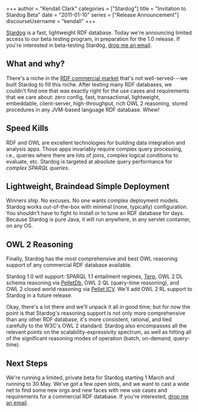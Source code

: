 +++
author = "Kendall Clark"
categories = ["Stardog"]
title = "Invitation to Stardog Beta"
date = "2011-01-10"
series = ["Release Announcement"]
discourseUsername = "kendall"
+++

[Stardog](http://stardog.com/) is a fast, lightweight RDF
database. Today we're announcing limited access to our beta testing program,
in preparation for the 1.0 release. If you're interested in beta-testing
Stardog, [drop me an email](mailto:kendall@clarkparsia.com).<!--more-->

## What and why?

There's a niche in the [RDF commercial
market](http://weblog.clarkparsia.com/2010/09/23/the-rdf-database-market/)
that's not well-served---we built Stardog to fill this niche. After testing
many RDF databases, we couldn't find one that was exactly right for the use
cases and requirements that we care about: zero config, fast, transactional,
lightweight, embeddable, client-server, high-throughput, rich OWL 2
reasoning, stored procedures in any JVM-based language RDF database. Whew!

## Speed Kills

RDF and OWL are excellent technologies for building data integration and
analysis apps. Those apps invariably require complex query processing,
i.e., queries where there are lots of joins, complex logical conditions
to evaluate, etc. Stardog is targeted at absolute query performance for
*complex SPARQL queries*.

## Lightweight, Braindead Simple Deployment

Winners ship. No excuses. No one wants complex deployment models. Stardog
works out-of-the-box with minimal (none, typically) configuration. You
shouldn't have to fight to install or to tune an RDF database for days.
Because Stardog is pure Java, it will run anywhere, in any servlet
container, on any OS.

## OWL 2 Reasoning

Finally, Stardog has the most comprehensive and best OWL reasoning support
of any commercial RDF database available.

Stardog 1.0 will support: SPARQL 1.1 entailment regimes,
[Terp](http://weblog.clarkparsia.com/2010/04/01/pellet21-terp/), OWL 2 DL
schema reasoning via [PelletDb](http://clarkparsia.com/pelletdb/), OWL 2
QL (query-time reasoning), and OWL 2 closed world reasoning via [Pellet
ICV](http://clarkparsia.com/pellet/icv/). We'll add OWL 2 RL support to
Stardog in a future release.

Okay, there's a lot there and we'll unpack it all in good time; but for now
the point is that Stardog's reasoning support is not only more comprehensive
than any other RDF database, it's more consistent, rational, and tied
carefully to the W3C's OWL 2 standard. Stardog also encompasses all the
relevant points on the scalability-expressivity spectrum, as well as hitting
all of the significant reasoning modes of operation (batch, on-demand,
query-time).

## Next Steps

We're running a limited, private beta for Stardog starting 1 March and
running to 30 May. We've got a few open slots, and we want to cast a
wide net to find some new orgs and new faces with new use cases and
requirements for a commercial RDF database. If you're interested, [drop me
an email](mailto:kendall@clarkparsia.com).

